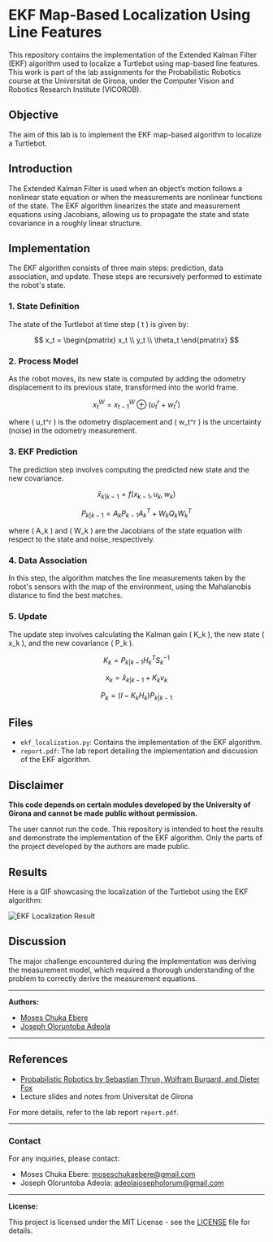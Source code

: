 
# EKF Map-Based Localization Using Line Features

This repository contains the implementation of the Extended Kalman Filter (EKF) algorithm used to localize a Turtlebot using map-based line features. This work is part of the lab assignments for the Probabilistic Robotics course at the Universitat de Girona, under the Computer Vision and Robotics Research Institute (VICOROB).

## Objective

The aim of this lab is to implement the EKF map-based algorithm to localize a Turtlebot.

## Introduction

The Extended Kalman Filter is used when an object’s motion follows a nonlinear state equation or when the measurements are nonlinear functions of the state. The EKF algorithm linearizes the state and measurement equations using Jacobians, allowing us to propagate the state and state covariance in a roughly linear structure.

## Implementation

The EKF algorithm consists of three main steps: prediction, data association, and update. These steps are recursively performed to estimate the robot's state.

### 1. State Definition

The state of the Turtlebot at time step \( t \) is given by:

$$
x_t = \begin{pmatrix} x_t \\ y_t \\ \theta_t \end{pmatrix}
$$

### 2. Process Model

As the robot moves, its new state is computed by adding the odometry displacement to its previous state, transformed into the world frame.

$$
x_t^W = x_{t-1}^W \oplus (u_t^r + w_t^r)
$$

where \( u_t^r \) is the odometry displacement and \( w_t^r \) is the uncertainty (noise) in the odometry measurement.

### 3. EKF Prediction

The prediction step involves computing the predicted new state and the new covariance.

$$
\hat{x}_{k|k-1} = f(x_{k-1}, u_k, w_k)
$$

$$
P_{k|k-1} = A_k P_{k-1} A_k^T + W_k Q_k W_k^T
$$

where \( A_k \) and \( W_k \) are the Jacobians of the state equation with respect to the state and noise, respectively.

### 4. Data Association

In this step, the algorithm matches the line measurements taken by the robot's sensors with the map of the environment, using the Mahalanobis distance to find the best matches.

### 5. Update

The update step involves calculating the Kalman gain \( K_k \), the new state \( x_k \), and the new covariance \( P_k \).

$$
K_k = P_{k|k-1} H_k^T S_k^{-1}
$$

$$
x_k = \hat{x}_{k|k-1} + K_k v_k
$$

$$
P_k = (I - K_k H_k) P_{k|k-1}
$$

## Files

- `ekf_localization.py`: Contains the implementation of the EKF algorithm.
- `report.pdf`: The lab report detailing the implementation and discussion of the EKF algorithm.

## Disclaimer

**This code depends on certain modules developed by the University of Girona and cannot be made public without permission.**

The user cannot run the code. This repository is intended to host the results and demonstrate the implementation of the EKF algorithm. Only the parts of the project developed by the authors are made public.

## Results

Here is a GIF showcasing the localization of the Turtlebot using the EKF algorithm:

![EKF Localization Result](result.gif)

## Discussion

The major challenge encountered during the implementation was deriving the measurement model, which required a thorough understanding of the problem to correctly derive the measurement equations.

---

**Authors:**
- [Moses Chuka Ebere](https://github.com/MosesEbere)
- [Joseph Oloruntoba Adeola](https://github.com/adeola-jo)

---

## References

- [Probabilistic Robotics by Sebastian Thrun, Wolfram Burgard, and Dieter Fox](https://www.probabilistic-robotics.org/)
- Lecture slides and notes from Universitat de Girona

For more details, refer to the lab report `report.pdf`.

---

### Contact

For any inquiries, please contact:

- Moses Chuka Ebere: moseschukaebere@gmail.com
- Joseph Oloruntoba Adeola: adeolajosepholorum@gmail.com

---

**License:**

This project is licensed under the MIT License - see the [LICENSE](LICENSE) file for details.
